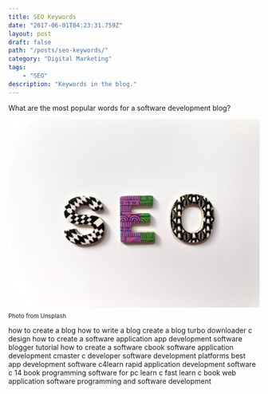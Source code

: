 ```yaml
---
title: SEO Keywords
date: "2017-06-01T04:23:31.759Z"
layout: post
draft: false
path: "/posts/seo-keywords/"
category: "Digital Marketing"
tags:
    - "SEO"
description: "Keywords in the blog."
---
```

What are the most popular words for a software development blog?

![SEO](./1.jpg)<sub>Photo from Unsplash</sub>

how to create a blog
how to write a blog
create a blog
turbo downloader
c design
how to create a software application
app development software
blogger tutorial
how to create a software
cbook
software application development
cmaster
c developer
software development platforms
best app development software
c4learn
rapid application development software
c 14 book
programming software for pc
learn c fast
learn c book
web application software
programming and software development